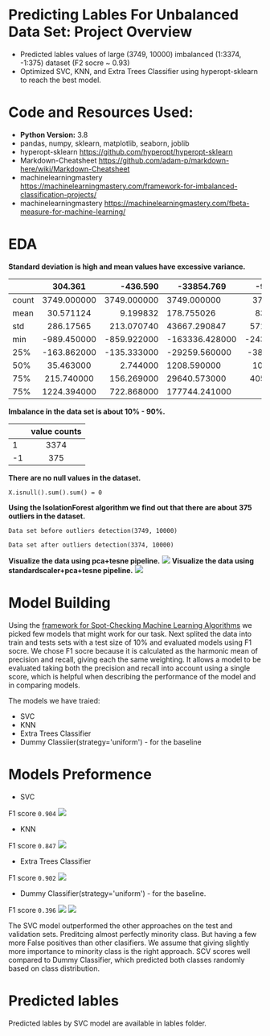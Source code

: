 #  Predicting Lables For Unbalanced Data Set: Project Overview
* Predicted lables values of large (3749, 10000) imbalanced (1:3374, -1:375) dataset (F2 socre ~ 0.93)
* Optimized SVC, KNN, and Extra Trees Classifier using hyperopt-sklearn to reach the best model.
#  Code and Resources Used:
* **Python Version:** 3.8
* pandas, numpy, sklearn, matplotlib, seaborn, joblib
* hyperopt-sklearn https://github.com/hyperopt/hyperopt-sklearn
* Markdown-Cheatsheet https://github.com/adam-p/markdown-here/wiki/Markdown-Cheatsheet
* machinelearningmastery https://machinelearningmastery.com/framework-for-imbalanced-classification-projects/
* machinelearningmastery https://machinelearningmastery.com/fbeta-measure-for-machine-learning/
#  EDA
**Standard deviation is high and mean values have excessive variance.** 


|      | 304.361       | -436.590 | -33854.769       | -96571.569          | -15086.947| ...    |
| ------------- |:-------------:| -----:| ------------- |:-------------:| -----:| -----:|
| count         | 3749.000000   | 3749.000000 | 	3749.000000    | 	3749.000000 | 3749.000000 | ...    |
| mean          | 	30.571124   |   	9.199832 | 178.755026     | 837.059166|   -182.034161 | ...    |
| std           | 	286.17565   |    213.070740 | 	43667.290847| 57108.922663     |   	21944.043101| ...    |
| min           |-989.450000    |    -859.922000 | -163336.428000 | -243844.632000     |   -77566.109000	 | ...    |
| 25%           | 	-163.862000 |    -135.333000 | -29259.560000 | -38027.475000      |   -14405.498000 | ...    |
| 50%           | 35.463000      |    2.744000 | 1208.590000 |	1037.514000     |   -147.659000 | ...    |
| 75%           | 215.740000     |    156.269000 | 	29640.573000 |	40569.974000      |    14526.865000| ...    |
| 75%           | 	1224.394000    |    722.868000 | 177744.241000 | are neat      |    86287.955000 | ...    |


**Imbalance in the data set is about 10% - 90%.** 

|      | value counts   |
| ------------- |:-------------:|
| 1        | 3374   |
| -1        | 	375   |

**There are no null values in the dataset.** 

`X.isnull().sum().sum() = 0` 

**Using the IsolationForest algorithm we find out that there are about 375 outliers in the dataset.** 

`Data set before outliers detection(3749, 10000)`

`Data set after outliers detection(3374, 10000)`



 **Visualize the data using pca+tesne pipeline.**
![](plots/pca_tesne.png)
 **Visualize the data using standardscaler+pca+tesne pipeline.**
![](plots/pca_tesne_ss.png)

#  Model Building
Using the [framework for Spot-Checking Machine Learning Algorithms](https://machinelearningmastery.com/framework-for-imbalanced-classification-projects/) we picked few models that might work for our task.
Next splited the data into train and tests sets with a test size of 10%
 and evaluated models using F1 socre. We chose F1 socre because it is calculated as the harmonic mean of precision and recall, giving each the same weighting. It allows a model to be evaluated taking both the precision and recall into account using a single score, which is helpful when describing the performance of the model and in comparing models.


The models we have traied:
* SVC
* KNN
* Extra Trees Classifier
* Dummy Classiier(strategy='uniform') - for the baseline

# Models Preformence
* SVC

F1 score `0.904`
![](confiusion_maps/svc.png)
* KNN 

F1 score `0.847`
![](confiusion_maps/knn.png)
* Extra Trees Classifier

 F1 score `0.902`
![](confiusion_maps/extra%20trees.png)
* Dummy Classifier(strategy='uniform') - for the baseline.

F1 score `0.396`
![](confiusion_maps/dummy.png)
![](plots/models.png)

The SVC model outperformed the other approaches on the test and validation sets. Preditcing almost perfectly minority class. But having a few more False positives than other clasifiers. We assume that giving slightly more importance to minority class is the right approach. SCV scores well compared to Dummy Classifier, which predicted both classes randomly based on class distribution.


# Predicted lables 
Predicted lables by SVC model are available in lables folder.
